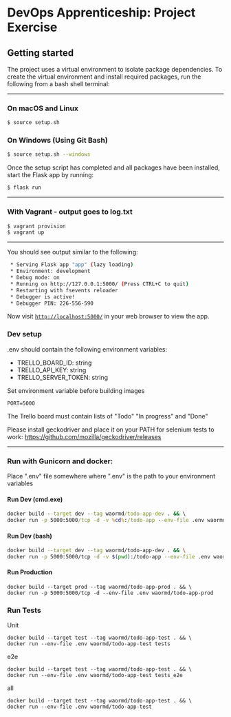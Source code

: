 # DevOps Apprenticeship: Project Exercise

## Getting started

The project uses a virtual environment to isolate package dependencies. To create the virtual environment and install required packages, run the following from a bash shell terminal:

---------------------
### On macOS and Linux
```bash
$ source setup.sh
```
### On Windows (Using Git Bash)
```bash
$ source setup.sh --windows
```


Once the setup script has completed and all packages have been installed, start the Flask app by running:
```bash
$ flask run
```
--------------------

### With Vagrant - output goes to log.txt
```bash
$ vagrant provision
$ vagrant up
```

------------


You should see output similar to the following:
```bash
 * Serving Flask app "app" (lazy loading)
 * Environment: development
 * Debug mode: on
 * Running on http://127.0.0.1:5000/ (Press CTRL+C to quit)
 * Restarting with fsevents reloader
 * Debugger is active!
 * Debugger PIN: 226-556-590
```
Now visit [`http://localhost:5000/`](http://localhost:5000/) in your web browser to view the app.

### Dev setup
.env should contain the following environment variables:
- TRELLO_BOARD_ID: string
- TRELLO_API_KEY: string
- TRELLO_SERVER_TOKEN: string 


Set environment variable before building images
```
PORT=5000
```

The Trello board must contain lists of "Todo" "In progress" and "Done"

Please install geckodriver and place it on your PATH for selenium tests to work: https://github.com/mozilla/geckodriver/releases


-------

### Run with Gunicorn and docker:
Place ".env" file somewhere where ".env" is the path to your environment variables

#### Run Dev (cmd.exe)
```cmd
docker build --target dev --tag waormd/todo-app-dev . && \
docker run -p 5000:5000/tcp -d -v %cd%:/todo-app --env-file .env waormd/todo-app-dev
```

#### Run Dev (bash)
```bash
docker build --target dev --tag waormd/todo-app-dev . && \
docker run -p 5000:5000/tcp -d -v $(pwd):/todo-app --env-file .env waormd/todo-app-dev
```

#### Run Production
```
docker build --target prod --tag waormd/todo-app-prod . && \
docker run -p 5000:5000/tcp -d --env-file .env waormd/todo-app-prod
```



### Run Tests
Unit
```
docker build --target test --tag waormd/todo-app-test . && \
docker run --env-file .env waormd/todo-app-test tests
```

e2e
```
docker build --target test --tag waormd/todo-app-test . && \
docker run --env-file .env waormd/todo-app-test tests_e2e
```

all
```
docker build --target test --tag waormd/todo-app-test . && \
docker run --env-file .env waormd/todo-app-test
```

